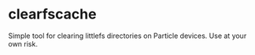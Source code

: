 # clearfscache

Simple tool for clearing littlefs directories  on Particle devices. Use at your own risk.

